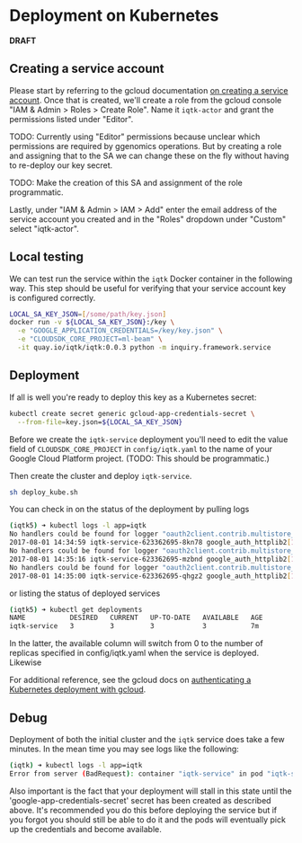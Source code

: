 # Deployment on Kubernetes

**DRAFT**

## Creating a service account

Please start by referring to the gcloud documentation [on creating a service account](https://cloud.google.com/iam/docs/creating-managing-service-accounts). Once that is created, we'll create a role from the gcloud console "IAM & Admin > Roles > Create Role". Name it `iqtk-actor` and grant the permissions listed under "Editor".

TODO: Currently using "Editor" permissions because unclear which permissions are required by ggenomics operations. But by creating a role and assigning that to the SA we can change these on the fly without having to re-deploy our key secret.

TODO: Make the creation of this SA and assignment of the role programmatic.

Lastly, under "IAM & Admin > IAM > Add" enter the email address of the service account you created and in the "Roles" dropdown under "Custom" select "iqtk-actor".

## Local testing

We can test run the service within the `iqtk` Docker container in the following way. This step should be useful for verifying that your service account key is configured correctly.

```bash
LOCAL_SA_KEY_JSON=[/some/path/key.json]
docker run -v ${LOCAL_SA_KEY_JSON}:/key \
  -e "GOOGLE_APPLICATION_CREDENTIALS=/key/key.json" \
  -e "CLOUDSDK_CORE_PROJECT=ml-beam" \
  -it quay.io/iqtk/iqtk:0.0.3 python -m inquiry.framework.service
```

## Deployment

If all is well you're ready to deploy this key as a Kubernetes secret:

```bash
kubectl create secret generic gcloud-app-credentials-secret \
  --from-file=key.json=${LOCAL_SA_KEY_JSON}
```

Before we create the `iqtk-service` deployment you'll need to edit the value field of `CLOUDSDK_CORE_PROJECT` in `config/iqtk.yaml` to the name of your Google Cloud Platform project. (TODO: This should be programmatic.)

Then create the cluster and deploy `iqtk-service`.

```bash
sh deploy_kube.sh
```

You can check in on the status of the deployment by pulling logs

```bash
(iqtk5) ➜ kubectl logs -l app=iqtk
No handlers could be found for logger "oauth2client.contrib.multistore_file"
2017-08-01 14:34:59 iqtk-service-623362695-8kn78 google_auth_httplib2[1] DEBUG Making request: POST https://accounts.google.com/o/oauth2/token
No handlers could be found for logger "oauth2client.contrib.multistore_file"
2017-08-01 14:35:16 iqtk-service-623362695-mzbnd google_auth_httplib2[1] DEBUG Making request: POST https://accounts.google.com/o/oauth2/token
No handlers could be found for logger "oauth2client.contrib.multistore_file"
2017-08-01 14:35:00 iqtk-service-623362695-qhgz2 google_auth_httplib2[1] DEBUG Making request: POST https://accounts.google.com/o/oauth2/token
```

or listing the status of deployed services

```bash
(iqtk5) ➜ kubectl get deployments
NAME           DESIRED   CURRENT   UP-TO-DATE   AVAILABLE   AGE
iqtk-service   3         3         3            3           7m
```

In the latter, the available column will switch from 0 to the number of replicas specified in config/iqtk.yaml when the service is deployed. Likewise

For additional reference, see the gcloud docs on [authenticating a Kubernetes deployment with gcloud](https://cloud.google.com/container-engine/docs/tutorials/authenticating-to-cloud-pubsub).

## Debug

Deployment of both the initial cluster and the `iqtk` service does take a few minutes. In the mean time you may see logs like the following:

```bash
(iqtk) ➜ kubectl logs -l app=iqtk
Error from server (BadRequest): container "iqtk-service" in pod "iqtk-service-623362695-8kn78" is waiting to start: ContainerCreating
```

Also important is the fact that your deployment will stall in this state until the 'google-app-credentials-secret' secret has been created as described above. It's recommended you do this before deploying the service but if you forgot you should still be able to do it and the pods will eventually pick up the credentials and become available.
